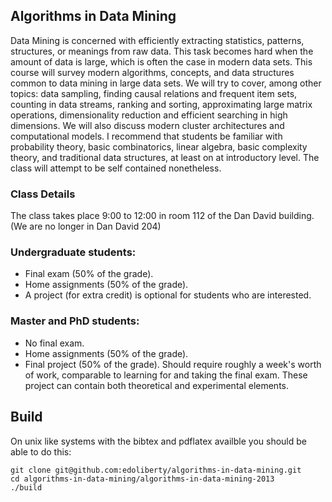 ## Algorithms in Data Mining 

Data Mining is concerned with efficiently extracting statistics,
patterns, structures, or meanings from raw data. This task becomes
hard when the amount of data is large, which is often the case in
modern data sets. This course will survey modern algorithms, concepts,
and data structures common to data mining in large data sets. We will
try to cover, among other topics: data sampling, finding causal
relations and frequent item sets, counting in data streams, ranking
and sorting, approximating large matrix operations, dimensionality
reduction and efficient searching in high dimensions. We will also
discuss modern cluster architectures and computational models.
I recommend that students be familiar with probability theory,
basic combinatorics, linear algebra, basic complexity theory, and
traditional data structures, at least on at introductory level. The
class will attempt to be self contained nonetheless.


### Class Details

The class takes place 9:00 to 12:00 in room 112 of the Dan David building. (We are no longer in Dan David 204)

### Undergraduate students:

* Final exam (50% of the grade).
* Home assignments (50% of the grade).
* A project (for extra credit) is optional for students who are interested.

### Master and PhD students:
* No final exam.
* Home assignments (50% of the grade).
* Final project (50% of the grade). Should require roughly a week's worth of work, comparable to learning for and taking the final exam. These project can contain both theoretical and experimental elements.


## Build
On unix like systems with the bibtex and pdflatex availble you should be able to do this:
```
git clone git@github.com:edoliberty/algorithms-in-data-mining.git
cd algorithms-in-data-mining/algorithms-in-data-mining-2013 
./build
```
